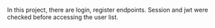 In this project, there are login, register endpoints. Session and jwt were checked before accessing the user list.

